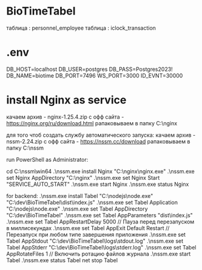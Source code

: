 # BioTimeTabel

таблица : personnel_employee
таблица : iclock_transaction


# .env
DB_HOST=localhost
DB_USER=postgres
DB_PASS=Postgres2023!
DB_NAME=biotime
DB_PORT=7496
WS_PORT=3000
ID_EVNT=30000




# install Nginx as service

качаем архив - nginx-1.25.4.zip с офф сайта - https://nginx.org/ru/download.html
рапаковываем в папку C:\nginx

для того чтоб создать службу автоматического запуска:
качаем архив - nssm-2.24.zip с офф сайта - https://nssm.cc/download
рапаковываем в папку C:\nssm

run PowerShell as Administrator:

cd C:\nssm\win64
.\nssm.exe install Nginx "C:\nginx\nginx.exe"
.\nssm.exe set Nginx AppDirectory "C:\nginx"
.\nssm.exe set Nginx Start "SERVICE_AUTO_START"
.\nssm.exe start Nginx
.\nssm.exe status Nginx

for backend:
.\nssm.exe install Tabel "C:\nodejs\node.exe" "C:\dev\BioTimeTabel\dist\index.js"
.\nssm.exe set Tabel Application "C:\nodejs\node.exe"
.\nssm.exe set Tabel AppDirectory "C:\dev\BioTimeTabel"
.\nssm.exe set Tabel AppParameters "dist\index.js"
.\nssm.exe set Tabel AppRestartDelay 5000  // Пауза перед перезапуском в миллисекундах
.\nssm.exe set Tabel AppExit Default Restart  // Перезапуск при любом типе завершения приложения
.\nssm.exe set Tabel AppStdout "C:\dev\BioTimeTabel\logs\stdout.log"
.\nssm.exe set Tabel AppStderr "C:\dev\BioTimeTabel\logs\stderr.log"
.\nssm.exe set Tabel AppRotateFiles 1  // Включить ротацию файлов журнала
.\nssm.exe start Tabel
.\nssm.exe status Tabel
net stop Tabel


